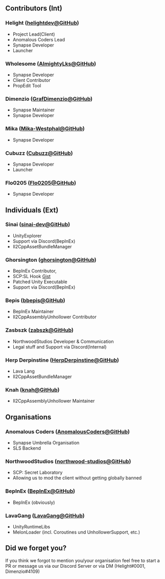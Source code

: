 ﻿## Contributors (Int)

### Helight ([helightdev@GitHub](https://github.com/helightdev))
- Project Lead(Client)
- Anomalous Coders Lead
- Synapse Developer
- Launcher

### Wholesome ([AlmightyLks@GitHub](https://github.com/AlmightyLks))
- Synapse Developer
- Client Contributor
- PropEdit Tool

### Dimenzio ([GrafDimenzio@GitHub](https://github.com/GrafDimenzio))
- Synapse Maintainer
- Synapse Developer

### Mika ([Mika-Westphal@GitHub](https://github.com/Mika-Westphal))
- Synapse Developer

### Cubuzz ([Cubuzz@GitHub]())
- Synapse Developer
- Launcher

### Flo0205 ([Flo0205@GitHub](https://github.com/Flo0205))
- Synapse Developer

## Individuals (Ext)

### Sinai ([sinai-dev@GitHub](https://github.com/sinai-dev))
- UnityExplorer
- Support via Discord(BepInEx)
- Il2CppAssetBundleManager

### Ghorsington ([ghorsington@GitHub](https://github.com/ghorsington))
- BepInEx Contributor, 
- SCP:SL Hook [Gist](https://gist.github.com/ghorsington/42931600d26de250bc9865fb68fd0e94)
- Patched Unity Executable
- Support via Discord(BepInEx)

### Bepis ([bbepis@GitHub](https://github.com/bbepis))
- BepInEx Maintainer
- Il2CppAssemblyUnhollower Contributor

### Zasbszk ([zabszk@GitHub](https://github.com/zabszk))
- NorthwoodStudios Developer & Communication
- Legal stuff and Support via Discord(Internal)

### Herp Derpinstine ([HerpDerpinstine@GitHub](https://github.com/HerpDerpinstine))
- Lava Lang
- Il2CppAssetBundleManager

### Knah ([knah@GitHub](https://github.com/knah))
- Il2CppAssemblyUnhollower Maintainer

## Organisations

### Anomalous Coders ([AnomalousCoders@GitHub](https://github.com/AnomalousCoders))
- Synapse Umbrella Organisation
- SLS Backend

### NorthwoodStudios ([northwood-studios@GitHub](https://github.com/northwood-studios))
- SCP: Secret Laboratory
- Allowing us to mod the client without getting globally banned

### BepInEx ([BepInEx@GitHub](https://github.com/BepInEx))
- BepInEx (obviously)

### LavaGang ([LavaGang@GitHub](https://github.com/LavaGang))
- UnityRuntimeLibs
- MelonLoader (incl. Coroutines und UnhollowerSupport, etc.)

## Did we forget you?
If you think we forgot to mention you/your organisation feel free to start a PR or
message us via our Discord Server or via DM (Helight#0001, Dimenzio#4109)